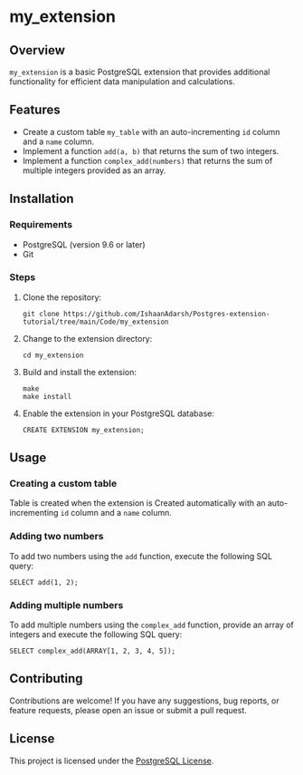 # my_extension

## Overview
`my_extension` is a basic PostgreSQL extension that provides additional functionality for efficient data manipulation and calculations.

## Features
- Create a custom table `my_table` with an auto-incrementing `id` column and a `name` column.
- Implement a function `add(a, b)` that returns the sum of two integers.
- Implement a function `complex_add(numbers)` that returns the sum of multiple integers provided as an array.

## Installation

### Requirements
- PostgreSQL (version 9.6 or later)
- Git

### Steps

1. Clone the repository:
   ```
   git clone https://github.com/IshaanAdarsh/Postgres-extension-tutorial/tree/main/Code/my_extension
   ```

2. Change to the extension directory:
   ```
   cd my_extension
   ```

3. Build and install the extension:
   ```
   make
   make install
   ```

4. Enable the extension in your PostgreSQL database:
   ```
   CREATE EXTENSION my_extension;
   ```

## Usage

### Creating a custom table
Table is created when the extension is Created automatically with an auto-incrementing `id` column and a `name` column.

### Adding two numbers
To add two numbers using the `add` function, execute the following SQL query:

```
SELECT add(1, 2);
```

### Adding multiple numbers
To add multiple numbers using the `complex_add` function, provide an array of integers and execute the following SQL query:

```
SELECT complex_add(ARRAY[1, 2, 3, 4, 5]);
```

## Contributing
Contributions are welcome! If you have any suggestions, bug reports, or feature requests, please open an issue or submit a pull request.

## License
This project is licensed under the [PostgreSQL License](LICENSE).